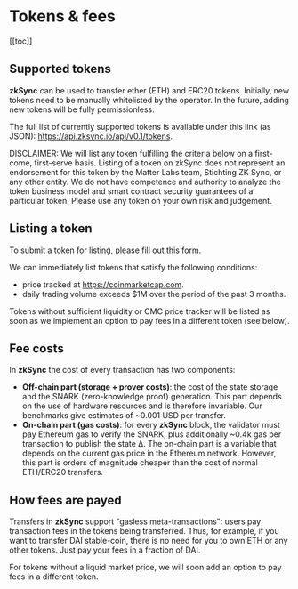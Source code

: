 # Tokens & fees

[[toc]]

## Supported tokens

**zkSync** can be used to transfer ether (ETH) and ERC20 tokens. Initially, new tokens need to be manually whitelisted
by the operator. In the future, adding new tokens will be fully permissionless.

The full list of currently supported tokens is available under this link (as JSON):
<https://api.zksync.io/api/v0.1/tokens>.

DISCLAIMER: We will list any token fulfilling the criteria below on a first-come, first-serve basis. Listing of a token
on zkSync does not represent an endorsement for this token by the Matter Labs team, Stichting ZK Sync, or any other
entity. We do not have competence and authority to analyze the token business model and smart contract security
guarantees of a particular token. Please use any token on your own risk and judgement.

## Listing a token

To submit a token for listing, please fill out
[this form](https://docs.google.com/forms/d/e/1FAIpQLScZmS5LJLbHwrc1JFaipOgwu0A31i8BJyxRUMA2dWg-7c5G6Q/viewform?usp=sf_link).

We can immediately list tokens that satisfy the following conditions:

- price tracked at <https://coinmarketcap.com>.
- daily trading volume exceeds \$1M over the period of the past 3 months.

Tokens without sufficient liquidity or CMC price tracker will be listed as soon as we implement an option to pay fees in
a different token (see below).

## Fee costs

In **zkSync** the cost of every transaction has two components:

- **Off-chain part (storage + prover costs)**: the cost of the state storage and the SNARK (zero-knowledge proof)
  generation. This part depends on the use of hardware resources and is therefore invariable. Our benchmarks give
  estimates of ~0.001 USD per transfer.
- **On-chain part (gas costs)**: for every **zkSync** block, the validator must pay Ethereum gas to verify the SNARK,
  plus additionally ~0.4k gas per transaction to publish the state ∆. The on-chain part is a variable that depends on
  the current gas price in the Ethereum network. However, this part is orders of magnitude cheaper than the cost of
  normal ETH/ERC20 transfers.

## How fees are payed

Transfers in **zkSync** support "gasless meta-transactions": users pay transaction fees in the tokens being transferred.
Thus, for example, if you want to transfer DAI stable-coin, there is no need for you to own ETH or any other tokens.
Just pay your fees in a fraction of DAI.

For tokens without a liquid market price, we will soon add an option to pay fees in a different token.
